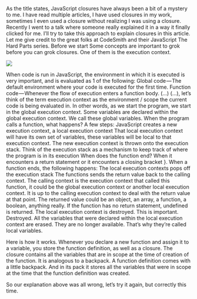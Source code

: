 As the title states, JavaScript closures have always been a bit of a mystery to me. I have read multiple articles, I have used closures in my work, sometimes I even used a closure without realizing I was using a closure.
Recently I went to a talk where someone really explained it in a way it finally clicked for me. I’ll try to take this approach to explain closures in this article. Let me give credit to the great folks at CodeSmith and their JavaScript The Hard Parts series.
Before we start
Some concepts are important to grok before you can grok closures. One of them is the execution context.

![](https://cdn-images-1.medium.com/max/800/1*1vMy563vz6LA_67VrzeT9g.png)

When code is run in JavaScript, the environment in which it is executed is very important, and is evaluated as 1 of the following:
Global code — The default environment where your code is executed for the first time.
Function code — Whenever the flow of execution enters a function body.
(…)
(…), let’s think of the term execution context as the environment / scope the current code is being evaluated in.
In other words, as we start the program, we start in the global execution context. Some variables are declared within the global execution context. We call these global variables. When the program calls a function, what happens? A few steps:
JavaScript creates a new execution context, a local execution context
That local execution context will have its own set of variables, these variables will be local to that execution context.
The new execution context is thrown onto the execution stack. Think of the execution stack as a mechanism to keep track of where the program is in its execution
When does the function end? When it encounters a return statement or it encounters a closing bracket }. When a function ends, the following happens:
The local execution contexts pops off the execution stack
The functions sends the return value back to the calling context. The calling context is the execution context that called this function, it could be the global execution context or another local execution context. It is up to the calling execution context to deal with the return value at that point. The returned value could be an object, an array, a function, a boolean, anything really. If the function has no return statement, undefined is returned.
The local execution context is destroyed. This is important. Destroyed. All the variables that were declared within the local execution context are erased. They are no longer available. That’s why they’re called local variables.

Here is how it works. Whenever you declare a new function and assign it to a variable, you store the function definition, as well as a closure. The closure contains all the variables that are in scope at the time of creation of the function. It is analogous to a backpack. A function definition comes with a little backpack. And in its pack it stores all the variables that were in scope at the time that the function definition was created.

So our explanation above was all wrong, let’s try it again, but correctly this time.

